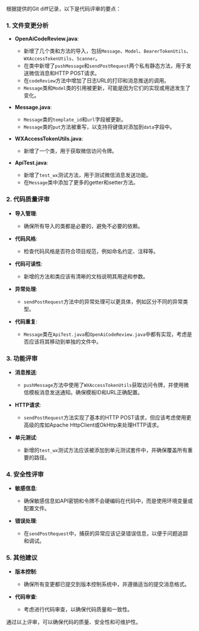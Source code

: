 根据提供的Git diff记录，以下是代码评审的要点：

### 1. 文件变更分析

- **OpenAiCodeReview.java**:
  - 新增了几个类和方法的导入，包括`Message`、`Model`、`BearerTokenUtils`、`WXAccessTokenUtils`、`Scanner`。
  - 在类中新增了`pushMessage`和`sendPostRequest`两个私有静态方法，用于发送微信消息和HTTP POST请求。
  - 在`codeReview`方法中增加了日志URL的打印和消息推送的调用。
  - `Message`类和`Model`类的引用被更新，可能是因为它们的实现或用途发生了变化。

- **Message.java**:
  - `Message`类的`template_id`和`url`字段被更新。
  - `Message`类的`put`方法被重写，以支持将键值对添加到`data`字段中。

- **WXAccessTokenUtils.java**:
  - 新增了一个类，用于获取微信访问令牌。

- **ApiTest.java**:
  - 新增了`test_wx`测试方法，用于测试微信消息发送功能。
  - 在`Message`类中添加了更多的getter和setter方法。

### 2. 代码质量评审

- **导入管理**:
  - 确保所有导入的类都是必要的，避免不必要的依赖。

- **代码风格**:
  - 检查代码风格是否符合项目规范，例如命名约定、注释等。

- **代码可读性**:
  - 新增的方法和类应该有清晰的文档说明其用途和参数。

- **异常处理**:
  - `sendPostRequest`方法中的异常处理可以更具体，例如区分不同的异常类型。

- **代码重复**:
  - `Message`类在`ApiTest.java`和`OpenAiCodeReview.java`中都有实现，考虑是否应该将其移动到单独的文件中。

### 3. 功能评审

- **消息推送**:
  - `pushMessage`方法中使用了`WXAccessTokenUtils`获取访问令牌，并使用微信模板消息发送通知。确保模板ID和URL正确配置。

- **HTTP请求**:
  - `sendPostRequest`方法实现了基本的HTTP POST请求，但应该考虑使用更高级的库如Apache HttpClient或OkHttp来处理HTTP请求。

- **单元测试**:
  - 新增的`test_wx`测试方法应该被添加到单元测试套件中，并确保覆盖所有重要的路径。

### 4. 安全性评审

- **敏感信息**:
  - 确保敏感信息如API密钥和令牌不会硬编码在代码中，而是使用环境变量或配置文件。

- **错误处理**:
  - 在`sendPostRequest`中，捕获的异常应该记录错误信息，以便于问题追踪和调试。

### 5. 其他建议

- **版本控制**:
  - 确保所有变更都已提交到版本控制系统中，并遵循适当的提交消息格式。

- **代码审查**:
  - 考虑进行代码审查，以确保代码质量和一致性。

通过以上评审，可以确保代码的质量、安全性和可维护性。